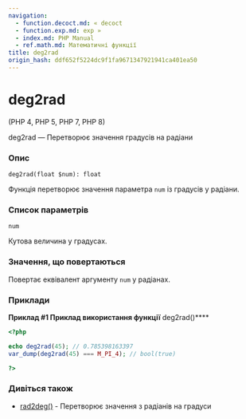 ```yaml
---
navigation:
  - function.decoct.md: « decoct
  - function.exp.md: exp »
  - index.md: PHP Manual
  - ref.math.md: Математичні функції
title: deg2rad
origin_hash: ddf652f5224dc9f1fa9671347921941ca401ea50
---
```

# deg2rad

(PHP 4, PHP 5, PHP 7, PHP 8)

deg2rad — Перетворює значення градусів на радіани

### Опис

```methodsynopsis
deg2rad(float $num): float
```

Функція перетворює значення параметра `num` із градусів у радіани.

### Список параметрів

`num`

Кутова величина у градусах.

### Значення, що повертаються

Повертає еквівалент аргументу `num` у радіанах.

### Приклади

**Приклад #1 Приклад використання функції** deg2rad()\*\*\*\*

```php
<?php

echo deg2rad(45); // 0.785398163397
var_dump(deg2rad(45) === M_PI_4); // bool(true)

?>
```

### Дивіться також

-   [rad2deg()](function.rad2deg.md) \- Перетворює значення з радіанів на градуси
